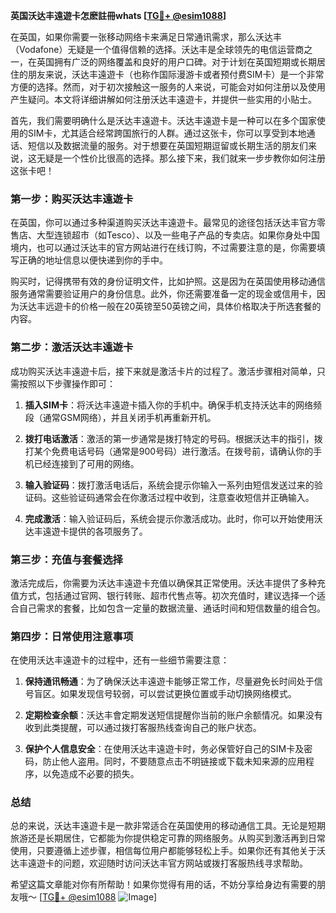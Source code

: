 **英国沃达丰遠遊卡怎麽註冊whats [[TG💪+ @esim1088](https://t.me/s/esim1088)]**

在英国，如果你需要一张移动网络卡来满足日常通讯需求，那么沃达丰（Vodafone）无疑是一个值得信赖的选择。沃达丰是全球领先的电信运营商之一，在英国拥有广泛的网络覆盖和良好的用户口碑。对于计划在英国短期或长期居住的朋友来说，沃达丰遠遊卡（也称作国际漫游卡或者预付费SIM卡）是一个非常方便的选择。然而，对于初次接触这一服务的人来说，可能会对如何注册以及使用产生疑问。本文将详细讲解如何注册沃达丰遠遊卡，并提供一些实用的小贴士。

首先，我们需要明确什么是沃达丰遠遊卡。沃达丰遠遊卡是一种可以在多个国家使用的SIM卡，尤其适合经常跨国旅行的人群。通过这张卡，你可以享受到本地通话、短信以及数据流量的服务。对于想要在英国短期逗留或长期生活的朋友们来说，这无疑是一个性价比很高的选择。那么接下来，我们就来一步步教你如何注册这张卡吧！

### 第一步：购买沃达丰遠遊卡

在英国，你可以通过多种渠道购买沃达丰遠遊卡。最常见的途径包括沃达丰官方零售店、大型连锁超市（如Tesco）、以及一些电子产品的专卖店。如果你身处中国境内，也可以通过沃达丰的官方网站进行在线订购，不过需要注意的是，你需要填写正确的地址信息以便快递到你的手中。

购买时，记得携带有效的身份证明文件，比如护照。这是因为在英国使用移动通信服务通常需要验证用户的身份信息。此外，你还需要准备一定的现金或信用卡，因为沃达丰远遊卡的价格一般在20英镑至50英镑之间，具体价格取决于所选套餐的内容。

### 第二步：激活沃达丰遠遊卡

成功购买沃达丰遠遊卡后，接下来就是激活卡片的过程了。激活步骤相对简单，只需按照以下步骤操作即可：

1. **插入SIM卡**：将沃达丰遠遊卡插入你的手机中。确保手机支持沃达丰的网络频段（通常GSM网络），并且关闭手机再重新开机。
   
2. **拨打电话激活**：激活的第一步通常是拨打特定的号码。根据沃达丰的指引，拨打某个免费电话号码（通常是900号码）进行激活。在拨号前，请确认你的手机已经连接到了可用的网络。

3. **输入验证码**：拨打激活电话后，系统会提示你输入一系列由短信发送过来的验证码。这些验证码通常会在你激活过程中收到，注意查收短信并正确输入。

4. **完成激活**：输入验证码后，系统会提示你激活成功。此时，你可以开始使用沃达丰遠遊卡提供的各项服务了。

### 第三步：充值与套餐选择

激活完成后，你需要为沃达丰遠遊卡充值以确保其正常使用。沃达丰提供了多种充值方式，包括通过官网、银行转账、超市代售点等。初次充值时，建议选择一个适合自己需求的套餐，比如包含一定量的数据流量、通话时间和短信数量的组合包。

### 第四步：日常使用注意事项

在使用沃达丰遠遊卡的过程中，还有一些细节需要注意：

1. **保持通讯畅通**：为了确保沃达丰遠遊卡能够正常工作，尽量避免长时间处于信号盲区。如果发现信号较弱，可以尝试更换位置或手动切换网络模式。

2. **定期检查余额**：沃达丰會定期发送短信提醒你当前的账户余额情况。如果没有收到此类提醒，可以通过拨打客服热线查询自己的账户状态。

3. **保护个人信息安全**：在使用沃达丰遠遊卡时，务必保管好自己的SIM卡及密码，防止他人盗用。同时，不要随意点击不明链接或下载未知来源的应用程序，以免造成不必要的损失。

### 总结

总的来说，沃达丰遠遊卡是一款非常适合在英国使用的移动通信工具。无论是短期旅游还是长期居住，它都能为你提供稳定可靠的网络服务。从购买到激活再到日常使用，只要遵循上述步骤，相信每位用户都能够轻松上手。如果你还有其他关于沃达丰遠遊卡的问题，欢迎随时访问沃达丰官方网站或拨打客服热线寻求帮助。

希望这篇文章能对你有所帮助！如果你觉得有用的话，不妨分享给身边有需要的朋友哦～ [[TG💪+ @esim1088](https://t.me/s/esim1088) ![Image](https://i.postimg.cc/4NQfJmqS/Snipaste-2025-05-13-00-14-12.png)]